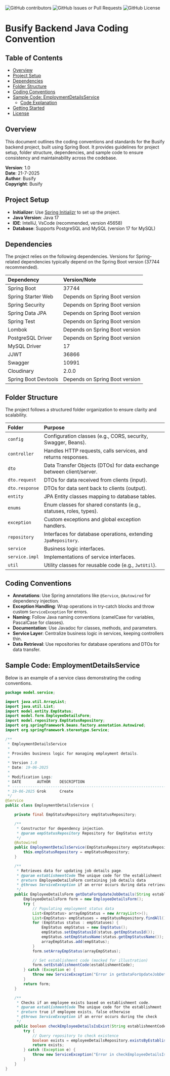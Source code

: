 ![GitHub contributors](https://img.shields.io/github/contributors/devtino2605/Busify_Project)
![GitHub Issues or Pull Requests](https://img.shields.io/github/issues/devtino2605/Busify_Project)
![GitHub License](https://img.shields.io/github/license/devtino2605/Busify_Project)
# Busify Backend Java Coding Convention

## Table of Contents
- [Overview](#overview)
- [Project Setup](#project-setup)
- [Dependencies](#dependencies)
- [Folder Structure](#folder-structure)
- [Coding Conventions](#coding-conventions)
- [Sample Code: EmploymentDetailsService](#sample-code-employmentdetailsservice)
  - [Code Explanation](#code-explanation)
- [Getting Started](#getting-started)
- [License](#license)

## Overview

This document outlines the coding conventions and standards for the Busify backend project, built using Spring Boot. It provides guidelines for project setup, folder structure, dependencies, and sample code to ensure consistency and maintainability across the codebase.

**Version**: 1.0  
**Date**: 21-7-2025  
**Author**: Busify  
**Copyright**: Busify

## Project Setup

- **Initializer**: Use [Spring Initializr](https://start.spring.io/) to set up the project.
- **Java Version**: Java 17
- **IDE**: IntelliJ, VsCode (recommended, version 45658)
- **Database**: Supports PostgreSQL and MySQL (version 17 for MySQL)

## Dependencies

The project relies on the following dependencies. Versions for Spring-related dependencies typically depend on the Spring Boot version (37744 recommended).

| Dependency           | Version/Note                   |
| :------------------- | :----------------------------- |
| Spring Boot          | 37744                          |
| Spring Starter Web   | Depends on Spring Boot version |
| Spring Security      | Depends on Spring Boot version |
| Spring Data JPA      | Depends on Spring Boot version |
| Spring Test          | Depends on Spring Boot version |
| Lombok               | Depends on Spring Boot version |
| PostgreSQL Driver    | Depends on Spring Boot version |
| MySQL Driver         | 17                             |
| JJWT                 | 36866                          |
| Swagger              | 10991                          |
| Cloudinary           | 2.0.0                          |
| Spring Boot Devtools | Depends on Spring Boot version |

## Folder Structure

The project follows a structured folder organization to ensure clarity and scalability.

| Folder         | Purpose                                                               |
| :------------- | :-------------------------------------------------------------------- |
| `config`       | Configuration classes (e.g., CORS, security, Swagger, Beans).         |
| `controller`   | Handles HTTP requests, calls services, and returns responses.         |
| `dto`          | Data Transfer Objects (DTOs) for data exchange between client/server. |
| `dto.request`  | DTOs for data received from clients (input).                          |
| `dto.response` | DTOs for data sent back to clients (output).                          |
| `entity`       | JPA Entity classes mapping to database tables.                        |
| `enums`        | Enum classes for shared constants (e.g., statuses, roles, types).     |
| `exception`    | Custom exceptions and global exception handlers.                      |
| `repository`   | Interfaces for database operations, extending `JpaRepository`.        |
| `service`      | Business logic interfaces.                                            |
| `service.impl` | Implementations of service interfaces.                                |
| `util`         | Utility classes for reusable code (e.g., `JwtUtil`).                  |

## Coding Conventions

- **Annotations**: Use Spring annotations like `@Service`, `@Autowired` for dependency injection.
- **Exception Handling**: Wrap operations in try-catch blocks and throw custom `ServiceException` for errors.
- **Naming**: Follow Java naming conventions (camelCase for variables, PascalCase for classes).
- **Documentation**: Use Javadoc for classes, methods, and parameters.
- **Service Layer**: Centralize business logic in services, keeping controllers thin.
- **Data Retrieval**: Use repositories for database operations and DTOs for data transfer.

## Sample Code: EmploymentDetailsService

Below is an example of a service class demonstrating the coding conventions.

```java
package model.service;

import java.util.ArrayList;
import java.util.List;
import model.entity.EmpStatus;
import model.form.EmployeeDetailsForm;
import model.repository.EmpStatusRepository;
import org.springframework.beans.factory.annotation.Autowired;
import org.springframework.stereotype.Service;

/**
 * EmploymentDetailsService
 *
 * Provides business logic for managing employment details.
 *
 * Version 1.0
 * Date: 19-06-2025
 *
 * Modification Logs:
 * DATE       AUTHOR    DESCRIPTION
 * -----------------------------------------------------------------------
 * 19-06-2025 Grok      Create
 */
@Service
public class EmploymentDetailsService {

    private final EmpStatusRepository empStatusRepository;

    /**
     * Constructor for dependency injection.
     * @param empStatusRepository Repository for EmpStatus entity
     */
    @Autowired
    public EmploymentDetailsService(EmpStatusRepository empStatusRepository) {
        this.empStatusRepository = empStatusRepository;
    }

    /**
     * Retrieves data for updating job details page.
     * @param establishmentCode The unique code for the establishment
     * @return EmployeeDetailsForm containing job details data
     * @throws ServiceException if an error occurs during data retrieval
     */
    public EmployeeDetailsForm getDataForUpdateJobDetails(String establishmentCode) throws ServiceException {
        EmployeeDetailsForm form = new EmployeeDetailsForm();
        try {
            // Populating employment status data
            List<EmpStatus> arrayEmpStatus = new ArrayList<>();
            List<EmpStatus> empStatuses = empStatusRepository.findAll();
            for (EmpStatus status : empStatuses) {
                EmpStatus empStatus = new EmpStatus();
                empStatus.setEmpStatusId(status.getEmpStatusId());
                empStatus.setEmpStatusName(status.getEmpStatusName());
                arrayEmpStatus.add(empStatus);
            }
            form.setArrayEmpStatus(arrayEmpStatus);

            // Set establishment code (mocked for illustration)
            form.setEstablishmentCode(establishmentCode);
        } catch (Exception e) {
            throw new ServiceException("Error in getDataForUpdateJobDetails method.");
        }
        return form;
    }

    /**
     * Checks if an employee exists based on establishment code.
     * @param establishmentCode The unique code for the establishment
     * @return true if employee exists, false otherwise
     * @throws ServiceException if an error occurs during the check
     */
    public boolean checkEmployeeDetailsIsExist(String establishmentCode) throws ServiceException {
        try {
            // Query repository to check existence
            boolean exists = employeeDetailsRepository.existsByEstablishmentCode(establishmentCode);
            return exists;
        } catch (Exception e) {
            throw new ServiceException("Error in checkEmployeeDetailsIsExist method.");
        }
    }
}
